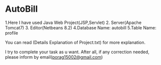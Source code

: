 # AutoBill

1.Here I have used Java Web Project(JSP,Servlet)
2. Server(Apache Tomcat7)
3. Editor(Netbeans 8.2)
4.Database Name: autobill
5.Table Name: profile

You can read (Details Explanation of Project.txt) for more explanation.

I try to complete your task as u want. After all, if any correction needed, please inform by email(porag15002@gmail.com)
